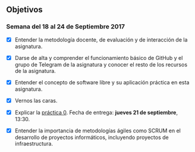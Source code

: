 ## Objetivos
### Semana del 18 al 24 de Septiembre 2017
- [x] Entender la metodología docente, de evaluación y de interacción de la asignatura.

- [x] Darse de alta y comprender el funcionamiento básico de GitHub y el grupo de Telegram de la asignatura y conocer el resto de los recursos de la asignatura.

- [x] Entender el concepto de software libre y su aplicación práctica en esta asignatura.

- [x] Vernos las caras.

- [x] Explicar la
   [práctica 0](http://jj.github.io/IV/documentos/proyecto/0.Repositorio). Fecha de entrega: **jueves 21 de septiembre**, 13:30.

- [x] Entender la importancia de metodologías ágiles como SCRUM en el desarrollo de proyectos informáticos, incluyendo proyectos de infraestructura.
